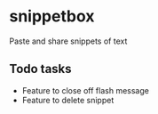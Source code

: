 # snippetbox
Paste and share snippets of text


## Todo tasks
- Feature to close off flash message
- Feature to delete snippet
